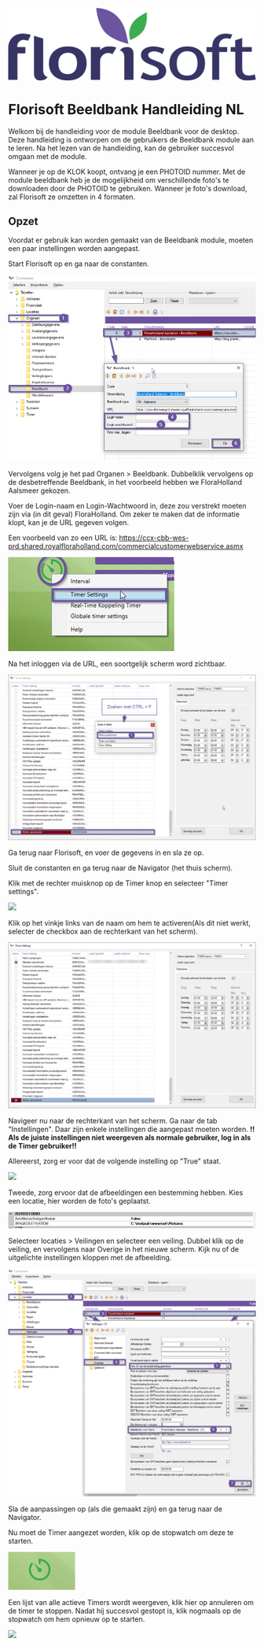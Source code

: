 <img src="../../fslogo.png"/>

# Florisoft Beeldbank Handleiding NL


Welkom bij de handleiding voor de module Beeldbank voor de desktop. Deze handleiding is ontworpen om de gebruikers de Beeldbank module aan te leren. Na het lezen van de handleiding, kan de gebruiker succesvol omgaan met de module.

Wanneer je op de KLOK koopt, ontvang je een PHOTOID nummer.
Met de module beeldbank heb je de mogelijkheid om verschillende foto's te downloaden door de PHOTOID te gebruiken. Wanneer je foto's download, zal Florisoft ze omzetten in 4 formaten.

## Opzet
Voordat er gebruik kan worden gemaakt van de Beeldbank module, moeten een paar instellingen worden aangepast.

Start Florisoft op en ga naar de constanten.

<img src=".Beeldbank_Handleiding_NL/media/image2.png" />

Vervolgens volg je het pad Organen > Beeldbank. Dubbelklik vervolgens op de desbetreffende Beeldbank, in het voorbeeld hebben we FloraHolland Aalsmeer gekozen.

Voer de Login-naam en Login-Wachtwoord in, deze zou verstrekt moeten zijn via (in dit geval) FloraHolland. Om zeker te maken dat de informatie klopt, kan je de URL gegeven volgen.

Een voorbeeld van zo een URL is: https://ccx-cbb-wes-prd.shared.royalfloraholland.com/commercialcustomerwebservice.asmx 

<img src=".Beeldbank_Handleiding_NL/media/image3.png"/>

Na het inloggen via de URL, een soortgelijk scherm word zichtbaar.

<img src=".Beeldbank_Handleiding_NL/media/image4.png"/>

Ga terug naar Florisoft, en voer de gegevens in en sla ze op.

Sluit de constanten en ga terug naar de Navigator (het thuis scherm).

Klik met de rechter muisknop op de Timer knop en selecteer "Timer settings".

<img src=".Beeldbank_Handleiding_NL/media/image5.png"/>



Klik op het vinkje links van de naam om hem te activeren(Als dit niet werkt, selecter de checkbox aan de rechterkant van het scherm).

<img src=".Beeldbank_Handleiding_NL/media/image6.png"/>

Navigeer nu naar de rechterkant van het scherm. Ga naar de tab "Instellingen". Daar zijn enkele instellingen die aangepast moeten worden. **!! Als de juiste instellingen niet weergeven als normale gebruiker, log in als de Timer gebruiker!!**

Allereerst, zorg er voor dat de volgende instelling op "True" staat.

<img src=".Beeldbank_Handleiding_NL/media/image7.png"/>

Tweede, zorg ervoor dat de afbeeldingen een bestemming hebben. Kies een locatie, hier worden de foto's geplaatst.

<img src=".Beeldbank_Handleiding_NL/media/image8.png"/>

Selecteer locaties > Veilingen en selecteer een veiling. Dubbel klik op de veiling, en vervolgens naar Overige in het nieuwe scherm. Kijk nu of de uitgelichte instellingen kloppen met de afbeelding.

<img src=".Beeldbank_Handleiding_NL/media/image11.png"/>

Sla de aanpassingen op (als die gemaakt zijn) en ga terug naar de Navigator.

Nu moet de Timer aangezet worden, klik op de stopwatch om deze te starten.

<img src=".Beeldbank_Handleiding_NL/media/image12.png"/>

Een lijst van alle actieve Timers wordt weergeven, klik hier op annuleren om de timer te stoppen. Nadat hij succesvol gestopt is, klik nogmaals op de stopwatch om hem opnieuw op te starten.

<img src=".Beeldbank_Handleiding_NL/media/image13.png"/>
